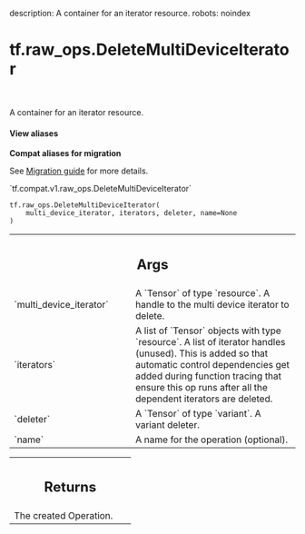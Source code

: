 description: A container for an iterator resource.
robots: noindex

# tf.raw_ops.DeleteMultiDeviceIterator

<!-- Insert buttons and diff -->

<table class="tfo-notebook-buttons tfo-api nocontent" align="left">

</table>



A container for an iterator resource.


<section class="expandable">
  <h4 class="showalways">View aliases</h4>
  <p>
<b>Compat aliases for migration</b>
<p>See
<a href="https://www.tensorflow.org/guide/migrate">Migration guide</a> for
more details.</p>
<p>`tf.compat.v1.raw_ops.DeleteMultiDeviceIterator`</p>
</p>
</section>

<pre class="devsite-click-to-copy prettyprint lang-py tfo-signature-link">
<code>tf.raw_ops.DeleteMultiDeviceIterator(
    multi_device_iterator, iterators, deleter, name=None
)
</code></pre>



<!-- Placeholder for "Used in" -->


<!-- Tabular view -->
 <table class="responsive fixed orange">
<colgroup><col width="214px"><col></colgroup>
<tr><th colspan="2"><h2 class="add-link">Args</h2></th></tr>

<tr>
<td>
`multi_device_iterator`<a id="multi_device_iterator"></a>
</td>
<td>
A `Tensor` of type `resource`.
A handle to the multi device iterator to delete.
</td>
</tr><tr>
<td>
`iterators`<a id="iterators"></a>
</td>
<td>
A list of `Tensor` objects with type `resource`.
A list of iterator handles (unused). This is added so that automatic control dependencies get added during function tracing that ensure this op runs after all the dependent iterators are deleted.
</td>
</tr><tr>
<td>
`deleter`<a id="deleter"></a>
</td>
<td>
A `Tensor` of type `variant`. A variant deleter.
</td>
</tr><tr>
<td>
`name`<a id="name"></a>
</td>
<td>
A name for the operation (optional).
</td>
</tr>
</table>



<!-- Tabular view -->
 <table class="responsive fixed orange">
<colgroup><col width="214px"><col></colgroup>
<tr><th colspan="2"><h2 class="add-link">Returns</h2></th></tr>
<tr class="alt">
<td colspan="2">
The created Operation.
</td>
</tr>

</table>

